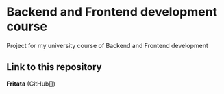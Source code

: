 # Backend and Frontend development course


Project for my university course of Backend and Frontend development

## Link to this repository

**Fritata** (GitHub[])